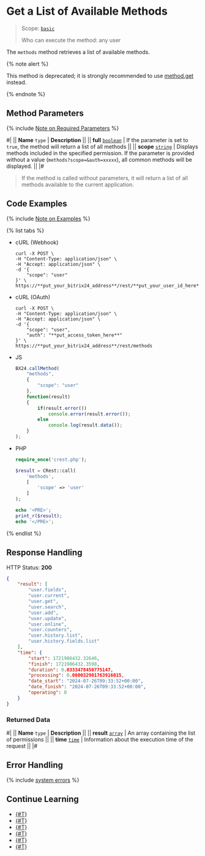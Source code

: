 # Get a List of Available Methods

> Scope: [`basic`](../../scopes/permissions.md)
>
> Who can execute the method: any user

The `methods` method retrieves a list of available methods.

{% note alert %}

This method is deprecated; it is strongly recommended to use [method.get](./method-get.md) instead.

{% endnote %}

## Method Parameters

{% include [Note on Required Parameters](../../../_includes/required.md) %}

#|
|| **Name**
`type` | **Description** ||
|| **full**
[`boolean`](../../data-types.md) | If the parameter is set to `true`, the method will return a list of all methods ||
|| **scope**
[`string`](../../data-types.md) | Displays methods included in the specified permission. If the parameter is provided without a value (`methods?scope=&auth=xxxxx`), all common methods will be displayed. ||
|#

> If the method is called without parameters, it will return a list of all methods available to the current application.

## Code Examples

{% include [Note on Examples](../../../_includes/examples.md) %}

{% list tabs %}

- cURL (Webhook)

    ```curl
    curl -X POST \
    -H "Content-Type: application/json" \
    -H "Accept: application/json" \
    -d '{
        "scope": "user"
    }' \
    https://**put_your_bitrix24_address**/rest/**put_your_user_id_here**/**put_your_webhook_here**/methods
    ```

- cURL (OAuth)

    ```curl
    curl -X POST \
    -H "Content-Type: application/json" \
    -H "Accept: application/json" \
    -d '{
        "scope": "user",
        "auth": "**put_access_token_here**"
    }' \
    https://**put_your_bitrix24_address**/rest/methods
    ```

- JS

    ```js
    BX24.callMethod(
        "methods",
        {
            "scope": "user"
        },
        function(result)
        {
            if(result.error())
                console.error(result.error());
            else
                console.log(result.data());
        }
    );
    ```

- PHP

    ```php
    require_once('crest.php');

    $result = CRest::call(
        'methods',
        [
            'scope' => 'user'
        ]
    );

    echo '<PRE>';
    print_r($result);
    echo '</PRE>';
    ```

{% endlist %}

## Response Handling

HTTP Status: **200**

```json
{
    "result": [
        "user.fields",
        "user.current",
        "user.get",
        "user.search",
        "user.add",
        "user.update",
        "user.online",
        "user.counters",
        "user.history.list",
        "user.history.fields.list"
    ],
    "time": {
        "start": 1721986432.32646,
        "finish": 1721986432.3598,
        "duration": 0.0333478450775147,
        "processing": 0.000032901763916015,
        "date_start": "2024-07-26T09:33:52+00:00",
        "date_finish": "2024-07-26T09:33:52+00:00",
        "operating": 0
    }
}
```

### Returned Data

#|
|| **Name**
`type` | **Description** ||
|| **result**
[`array`](../../data-types.md) | An array containing the list of permissions ||
|| **time**
[`time`](../../data-types.md) | Information about the execution time of the request ||
|#

## Error Handling

{% include [system errors](../../../_includes/system-errors.md) %}

## Continue Learning

- [{#T}](./method-get.md)
- [{#T}](./scope.md)
- [{#T}](./app-info.md)
- [{#T}](./access-name.md)
- [{#T}](./feature-get.md)
- [{#T}](./server-time.md)